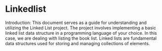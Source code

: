 # Linkedlist
Introduction:
This document serves as a guide for understanding and utilizing the Linked List project. The project involves implementing a basic linked list data structure in a programming language of your choice. In this case, we are dealing with listing the book list. Linked lists are fundamental data structures used for storing and managing collections of elements.
